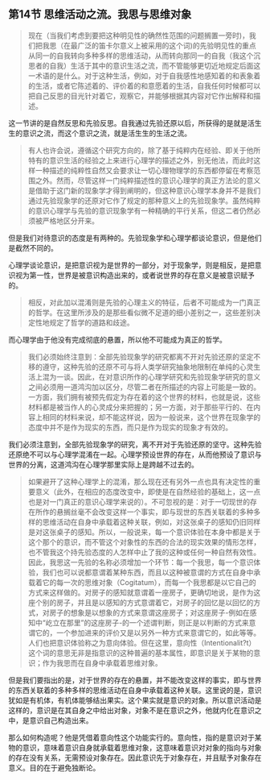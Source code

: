 <h2>第14节  思维活动之流。我思与思维对象</h2><blockquote data-pid="F-vi_l7I">现在（当我们考虑到要把这种明见性的确然性范围的问题搁置一旁时)，我们把我思（在最广泛的笛卡尔意义上被采用的这个词)的先验明见性的重点从同一的自我转向多种多样的思维活动，从而转向那同一的自我（我这个沉思者的自我）生活于其中的意识生活之流，而不管能够更切近地规定后面这一术语的是什么。对于这种生活，例如，对于自我感性地感知着的和表象着的生活，或者它陈述着的、评价着的和意愿着的生活，自我任何时候都可以把自己反思的目光针对着它，观察它，并能够根据其内容对它作出解释和描述。</blockquote><p data-pid="5NpFnd-j">这一节讲的是自然反思和先验反思。自我通过先验还原以后，所获得的是就是活生生的意识之流，而这个意识之流，就是活生生的生活之流。</p><blockquote data-pid="RVCJn23e">有人也许会说，遵循这个研究方向的，除了基于纯粹内在经验、即关于他所特有的意识生活的经验之上来进行心理学的描述之外，别无他法，而此时这样一种描述的纯粹性自然又会要求让一切心理物理学的东西都停留在考察范围之外。然而，尽管这样一门纯粹描述性的意识心理学的真正方法论的意义是借助于这门新的现象学才得到阐明的，但这种意识心理学本身并不是我们通过先验现象学的还原对它作了规定的那种意义上的先验现象学。虽然纯粹的意识心理学与先验的意识现象学有一种精确的平行关系，但这二者仍然必须被严格地区分开来。</blockquote><p data-pid="fPaatVIF">但是我们对待意识的态度是有两种的。先验现象学和心理学都谈论意识，但是他们是截然不同的。</p><p data-pid="TT8HvRto">心理学谈论意识，是把意识视为是世界的一部分，对于现象学，则是相反，是把意识视为第一性，世界是被意识构造出来的，或者说世界的存在意义是被意识赋予的。</p><blockquote data-pid="igylrEQZ">相反，对此加以混淆则是先验的心理主义的特征，后者不可能成为一门真正的哲学。在这里所涉及的是那些看似微不足道的细小差别之一，这些差别决定性地规定了哲学的道路和歧途。</blockquote><p data-pid="xXVHnPti">而心理学由于他没有完成彻底的悬置，所以他不可能成为真正的哲学。</p><blockquote data-pid="XsqW_w7e">我们必须始终注意到：全部先验现象学的研究都离不开对先验还原的坚定不移的遵守，这种先验的还原不可与将人类学研究抽象地限制在单纯的心灵生活上混为一谈。因此，在对意识所作的心理学研究和先验现象学研究的意义之间必须用一道鸿沟加以区分，尽管二者在所描述的内容上可能是一致的。一方面，我们拥有被预先假定为存在着的这个世界的材料，也就是说，这些材料都是被当作人的心灵成分来把握的；另一方面，对于那些平行的、在内容上相同的材料来说，却不能这样说，因为一般说来，这个世界在现象学的态度中并不是作为现实的东西，而只是作为现实的现象才有效的。</blockquote><p data-pid="cyauKrpQ">我们必须注意到，全部先验现象学的研究，离不开对于先验还原的坚守。这种先验还原绝不可以与心理学混淆在一起。心理学预设世界的存在，从而他预设了意识与世界的分离，这道鸿沟在心理学那里实际上是跨越不过去的。</p><blockquote data-pid="323JcTmK">如果避开了这种心理学上的混淆，那么现在还有另外一点也具有决定性的重要意义（此外，在相应的态度改变中，即使是在自然经验的基础上，这一点也是对一门真正的意识心理学来说的）。不可忽视的是：对于一切现世的存在所作的悬搁丝毫不会改变这样一个事实，即与现世的东西关联着的多种多样的思维活动在自身中承载着这种关联，例如，对这张桌子的感知仍旧同样是对这张桌子的感知。所以，一般说来，每一个意识体验在本身中都是关于这个那个的意识，而不管这个对象性的东西的合法的现实效果的情形怎样，也不管我这个持先验态度的人怎样中止了我的这种或任何一种自然有效性。因此，我思这一先验的名称必须增加一个环节：每一个我思，每一个意识体验，我们也可以说都意谓着某种东西，而且以这种被意谓的方式在自身中承载着它的每一次的思维对象（Cogitatum），而每一个我思都是以它自己的方式来这样做的。对房子的感知就意谓着一座房子，更确切地说，是作为这座个别的房子，并且是以感知的方式意谓着它，对房子的回忆是以回忆的方式，对房子的想象是以想象的方式来意谓这座房子；对这座房子-例如在感知中“屹立在那里”的这座房子-的一个述谓判断，则正是以判断的方式来意谓它的，一个参加进来的评价又是以另外一种方式来意谓它的，如此等等。人们也把意识体验称之为意向体验。但在这里，意向性（Intentionalit?t）这个词的意思无非是指意识的这种普遍的基本属性，即意识是关于某物的意识；作为我思而在自身中承载着思维对象。</blockquote><p data-pid="DzCoW-aj">但是我们要指出的是，对于世界的存在的悬置，并不能改变这样的事实，即与世界的东西关联着的多种多样的思维活动在自身中承载着这种关联。这里说的是，意识犹如是有机体，有机体能够结出果实。这个果实就是意识的对象。所以意识活动是这样的，意识是在其自身之中给出对象，对象不是在意识之外，他就内化在意识之中，是意识自己构造出来。</p><p data-pid="w0sTGjFu">那么如何构造呢？他是凭借着意向性这个功能实行的。意向性，指的是意识对于某物的意识，意味着意识自身就承载着思维对象，这意味着意识对对象的指向与对象的存在没有关系，无需预设对象存在。因此意识先于对象存在，并且赋予对象存在意义。目的在于避免独断论。</p><p></p>